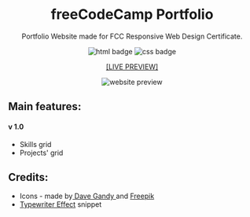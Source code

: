 <h1 align="center">freeCodeCamp Portfolio</h1>

<p align="center">Portfolio Website made for FCC Responsive Web Design Certificate.</p>

<p align="center">
  <img alt="html badge" src="https://img.shields.io/badge/HTML5-orange?style=flat-square">
  <img alt="css badge" src="https://img.shields.io/badge/CSS3-blue?style=flat-square">
</p>

<p align="center"><a href="https://ann-dev.github.io/fcc-projects/fcc-portfolio/" target="_blank">[LIVE PREVIEW]</a></p>

<p align="center">
  <img alt="website preview" src="https://www.site-shot.com/cached_image/aCTF0CHoEeq7AAJCrBEABA">
</p>

<h2>Main features:</h2>
<h4>v 1.0</h4>
<ul>
  <li>Skills grid</li>
  <li>Projects' grid</li>
</ul>

<h2>Credits:</h2>
<ul>
  <li>Icons - made by<a href="https://www.flaticon.com/authors/dave-gandy" target="_blank"> Dave Gandy </a>and <a href="https://www.flaticon.com/authors/freepik" target="_blank">Freepik</a></li>
  <li><a href="https://css-tricks.com/snippets/css/typewriter-effect/">Typewriter Effect</a> snippet</li>
</ul>
